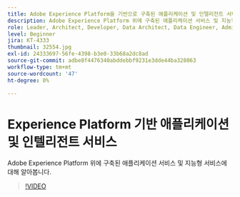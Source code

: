 ```yaml
---
title: Adobe Experience Platform을 기반으로 구축된 애플리케이션 및 인텔리전트 서비스
description: Adobe Experience Platform 위에 구축된 애플리케이션 서비스 및 지능형 서비스에 대해 알아봅니다.
role: Leader, Architect, Developer, Data Architect, Data Engineer, Admin, User
level: Beginner
jira: KT-4333
thumbnail: 32554.jpg
exl-id: 24333697-56fe-4398-b3e0-33b68a2dc8ad
source-git-commit: adbe8f4476340abddebbf9231e3dde44ba328063
workflow-type: tm+mt
source-wordcount: '47'
ht-degree: 0%

---
```


# Experience Platform 기반 애플리케이션 및 인텔리전트 서비스

Adobe Experience Platform 위에 구축된 애플리케이션 서비스 및 지능형 서비스에 대해 알아봅니다.

>[!VIDEO](https://video.tv.adobe.com/v/32554?quality=12&learn=on)

